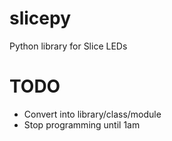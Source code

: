 # slicepy
Python library for Slice LEDs

# TODO

* Convert into library/class/module
* Stop programming until 1am
